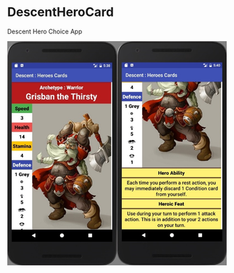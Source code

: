 # DescentHeroCard
Descent Hero Choice App

![Screenshot](https://github.com/JCoupier/DescentHeroCard/blob/master/Makeyourowncard%20Grisban%203%20portrait.jpg?raw=true "Portrait")
